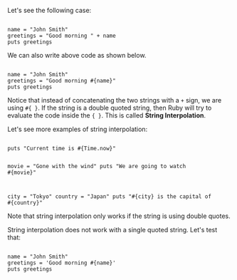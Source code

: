 Let's see the following case:

<Editor lang="ruby">
<code>
name = "John Smith"
greetings = "Good morning " + name
puts greetings
</code>
</Editor>

We can also write above code as shown below.

<Editor lang="ruby">
<code>
name = "John Smith"
greetings = "Good morning #{name}"
puts greetings
</code>
</Editor>

Notice that instead of
concatenating the two
strings with a `+` sign,
we are using `#{ }`.
If the string is a double
quoted string,
then Ruby will try to evaluate
the code inside the `{ }`.
This is called **String Interpolation**.

Let's see more examples
of string interpolation:

<Editor lang="ruby">
<code>
puts "Current time is #{Time.now}"

movie = "Gone with the wind"
puts "We are going to watch #{movie}"

city = "Tokyo"
country = "Japan"
puts "#{city} is the capital of #{country}"
</code>
</Editor>

Note that string interpolation
only works if the string
is using double quotes.

String interpolation does not work
with a single quoted string.
Let's test that:

<Editor lang="ruby">
<code>
name = "John Smith"
greetings = 'Good morning #{name}'
puts greetings
</code>
</Editor>